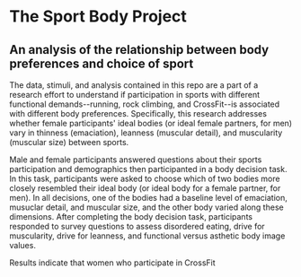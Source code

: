 # The Sport Body Project 
## An analysis of the relationship between body preferences and choice of sport

The data, stimuli, and analysis contained in this repo are a part of a research effort to understand if participation in sports
with different functional demands--running, rock climbing, and CrossFit--is associated with different body preferences. Specifically,
this research addresses whether female participants' ideal bodies (or ideal female partners, for men) vary in thinness (emaciation),
leanness (muscular detail), and muscularity (muscular size) between sports. 

Male and female participants answered questions about their sports participation and demographics then participanted in 
a body decision task. In this task, participants were asked to choose which of two bodies more closely resembled their
ideal body (or ideal body for a female partner, for men). In all decisions, one of the bodies had a baseline level
of emaciation, musuclar detail, and muscular size, and the other body varied along these dimensions. 
After completing the body decision task, participants responded to survey questions to assess disordered eating,
drive for muscularity, drive for leanness, and functional versus asthetic body image values.

Results indicate that women who participate in CrossFit 


